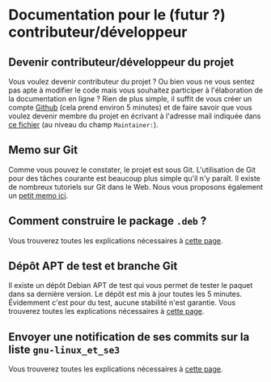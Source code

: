 # Documentation pour le (futur ?) contributeur/développeur


## Devenir contributeur/développeur du projet

Vous voulez devenir contributeur du projet ? Ou bien vous ne
vous sentez pas apte à modifier le code mais vous souhaitez
participer à l'élaboration de la documentation en ligne ?
Rien de plus simple, il suffit de vous créer un compte
[Github](https://github.com) (cela prend environ 5 minutes)
et de faire savoir que vous voulez devenir membre du projet
en écrivant à l'adresse mail indiquée dans [ce
fichier](../../src/DEBIAN/control) (au niveau du champ
`Maintainer:`).


## Memo sur Git

Comme vous pouvez le constater, le projet est sous Git.
L'utilisation de Git pour des tâches courante est beaucoup
plus simple qu'il n'y paraît. Il existe de nombreux
tutoriels sur Git dans le Web. Nous vous proposons également
un [petit memo ici](memo-git.md).


## Comment construire le package `.deb` ?

Vous trouverez toutes les explications nécessaires à [cette page](build-package.md).


## Dépôt APT de test et branche Git

Il existe un dépôt Debian APT de test qui vous permet de
tester le paquet dans sa dernière version. Le dépôt est mis
à jour toutes les 5 minutes. Évidemment c'est pour du test,
aucune stabilité n'est garantie. Vous trouverez toutes les
explications nécessaires à [cette page](apt-repository.md).


## Envoyer une notification de ses commits sur la liste `gnu-linux_et_se3`

Vous trouverez toutes les explications nécessaires à [cette page](notification.md).


